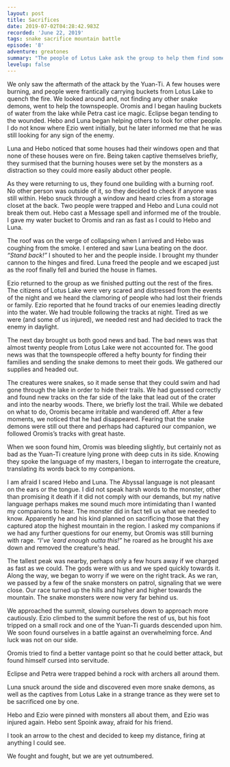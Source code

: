 ```yaml
---
layout: post
title: Sacrifices
date: 2019-07-02T04:28:42.983Z
recorded: 'June 22, 2019'
tags: snake sacrifice mountain battle
episode: '8'
adventure: greatones
summary: "The people of Lotus Lake ask the group to help them find some missing villagers, leading to a battle of religions at the top of a mountain."
levelup: false
---
```

We only saw the aftermath of the attack by the Yuan-Ti. A few houses were burning, and people were frantically carrying buckets from Lotus Lake to quench the fire. We looked around and, not finding any other snake demons, went to help the townspeople. Oromis and I began hauling buckets of water from the lake while Petra cast ice magic. Eclipse began tending to the wounded. Hebo and Luna began helping others to look for other people. I do not know where Ezio went initially, but he later informed me that he was still looking for any sign of the enemy.

Luna and Hebo noticed that some houses had their windows open and that none of these houses were on fire. Being taken captive themselves briefly, they surmised that the burning houses were set by the monsters as a distraction so they could more easily abduct other people. 

As they were returning to us, they found one building with a burning roof. No other person was outside of it, so they decided to check if anyone was still within. Hebo snuck through a window and heard cries from a storage closet at the back. Two people were trapped and Hebo and Luna could not break them out. Hebo cast a Message spell and informed me of the trouble. I gave my water bucket to Oromis and ran as fast as I could to Hebo and Luna.

The roof was on the verge of collapsing when I arrived and Hebo was coughing from the smoke. I entered and saw Luna beating on the door. _“Stand back!”_ I shouted to her and the people inside. I brought my thunder cannon to the hinges and fired. Luna freed the people and we escaped just as the roof finally fell and buried the house in flames.

Ezio returned to the group as we finished putting out the rest of the fires. The citizens of Lotus Lake were very scared and distressed from the events of the night and we heard the clamoring of people who had lost their friends or family. Ezio reported that he found tracks of our enemies leading directly into the water. We had trouble following the tracks at night. Tired as we were (and some of us injured), we needed rest and had decided to track the enemy in daylight.

The next day brought us both good news and bad. The bad news was that almost twenty people from Lotus Lake were not accounted for. The good news was that the townspeople offered a hefty bounty for finding their families and sending the snake demons to meet their gods. We gathered our supplies and headed out.

The creatures were snakes, so it made sense that they could swim and had gone through the lake in order to hide their trails. We had guessed correctly and found new tracks on the far side of the lake that lead out of the crater and into the nearby woods. There, we briefly lost the trail. While we debated on what to do, Oromis became irritable and wandered off. After a few moments, we noticed that he had disappeared. Fearing that the snake demons were still out there and perhaps had captured our companion, we followed Oromis’s tracks with great haste.

When we soon found him, Oromis was bleeding slightly, but certainly not as bad as the Yuan-Ti creature lying prone with deep cuts in its side. Knowing they spoke the language of my masters, I began to interrogate the creature, translating its words back to my companions. 

I am afraid I scared Hebo and Luna. The Abyssal language is not pleasant on the ears or the tongue. I did not speak harsh words to the monster, other than promising it death if it did not comply with our demands, but my native language perhaps makes me sound much more intimidating than I wanted my companions to hear. The monster did in fact tell us what we needed to know. Apparently he and his kind planned on sacrificing those that they captured atop the highest mountain in the region. I asked my companions if we had any further questions for our enemy, but Oromis was still burning with rage. _“I’ve ‘eard enough outta this!”_ he roared as he brought his axe down and removed the creature's head.

The tallest peak was nearby, perhaps only a few hours away if we charged as fast as we could. The gods were with us and we sped quickly towards it. Along the way, we began to worry if we were on the right track. As we ran, we passed by a few of the snake monsters on patrol, signaling that we were close. Our race turned up the hills and higher and higher towards the mountain. The snake monsters were now very far behind us.

We approached the summit, slowing ourselves down to approach more cautiously. Ezio climbed to the summit before the rest of us, but his foot tripped on a small rock and one of the Yuan-Ti guards descended upon him. We soon found ourselves in a battle against an overwhelming force. And luck was not on our side.

Oromis tried to find a better vantage point so that he could better attack, but found himself cursed into servitude.

Eclipse and Petra were trapped behind a rock with archers all around them.

Luna snuck around the side and discovered even more snake demons, as well as the captives from Lotus Lake in a strange trance as they were set to be sacrificed one by one.

Hebo and Ezio were pinned with monsters all about them, and Ezio was injured again. Hebo sent Spoink away, afraid for his friend.

I took an arrow to the chest and decided to keep my distance, firing at anything I could see.

We fought and fought, but we are yet outnumbered.
